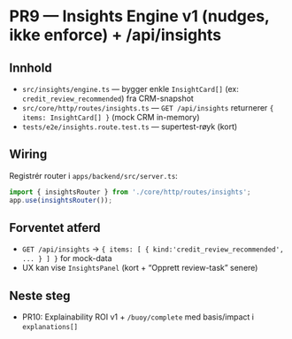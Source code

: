 # PR9 — Insights Engine v1 (nudges, ikke enforce) + /api/insights

## Innhold
- `src/insights/engine.ts` — bygger enkle `InsightCard[]` (ex: `credit_review_recommended`) fra CRM-snapshot
- `src/core/http/routes/insights.ts` — `GET /api/insights` returnerer `{ items: InsightCard[] }` (mock CRM in-memory)
- `tests/e2e/insights.route.test.ts` — supertest-røyk (kort)

## Wiring
Registrér router i `apps/backend/src/server.ts`:
```ts
import { insightsRouter } from './core/http/routes/insights';
app.use(insightsRouter());
```

## Forventet atferd
- `GET /api/insights` → `{ items: [ { kind:'credit_review_recommended', ... } ] }` for mock-data
- UX kan vise `InsightsPanel` (kort + “Opprett review-task” senere)

## Neste steg
- PR10: Explainability ROI v1 + `/buoy/complete` med basis/impact i `explanations[]`
